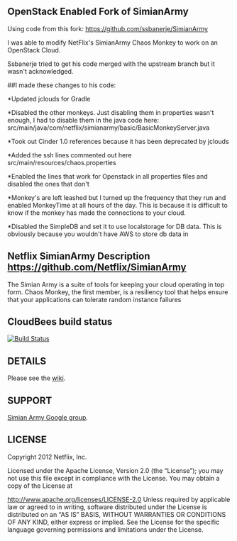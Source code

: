 ## OpenStack Enabled Fork of SimianArmy

Using code from this fork:
https://github.com/ssbanerje/SimianArmy

I was able to modify NetFlix's SimianArmy Chaos Monkey to work on an OpenStack Cloud.

Ssbanerje tried to get his code merged with the upstream branch but it wasn't acknowledged.

##I made these changes to his code:

*Updated jclouds for Gradle

*Disabled the other monkeys.  Just disabling them in properties wasn't enough, I had to disable them in the java code here: src/main/java/com/netflix/simianarmy/basic/BasicMonkeyServer.java

*Took out Cinder 1.0 references because it has been deprecated by jclouds

*Added the ssh lines commented out here src/main/resources/chaos.properties

*Enabled the lines that work for Openstack in all properties files and disabled the ones that don't

*Monkey's are left leashed but I turned up the frequency that they run and enabled MonkeyTime at all hours of the day.  This is because it is difficult to know if the monkey has made the connections to your cloud.

*Disabled the SimpleDB and set it to use localstorage for DB data.  This is obviously because you wouldn't have AWS to store db data in

## Netflix SimianArmy Description https://github.com/Netflix/SimianArmy

The Simian Army is a suite of tools for keeping your cloud operating in top form.  Chaos Monkey, the first member, is a resiliency tool that
helps ensure that your applications can tolerate random instance failures

## CloudBees build status
[![Build Status](https://netflixoss.ci.cloudbees.com/job/SimianArmy-master/badge/icon)](https://netflixoss.ci.cloudbees.com/job/SimianArmy-master/)

## DETAILS

Please see the [wiki](https://github.com/Netflix/SimianArmy/wiki).

## SUPPORT

[Simian Army Google group](http://groups.google.com/group/simianarmy-users).

## LICENSE

Copyright 2012 Netflix, Inc.

Licensed under the Apache License, Version 2.0 (the “License”); you may not use this file except in
compliance with the License. You may obtain a copy of the License at

http://www.apache.org/licenses/LICENSE-2.0
Unless required by applicable law or agreed to in writing, software distributed under the License is
distributed on an “AS IS” BASIS, WITHOUT WARRANTIES OR CONDITIONS OF ANY KIND, either express or
implied. See the License for the specific language governing permissions and limitations under the
License.
